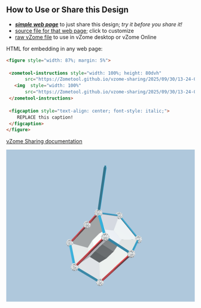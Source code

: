 
## How to Use or Share this Design

 - [***simple web page***](<https://Zometool.github.io/vzome-sharing/2025/09/30/13-24-07-PRJ-BUB-3-Pumpkin+bubble/>) to just share this design; *try it before you share it!*
 - [source file for that web page](<https://github.com/Zometool/vzome-sharing/edit/main/2025/09/30/13-24-07-PRJ-BUB-3-Pumpkin+bubble/index.md>); click to customize
 - [raw vZome file](<https://raw.githubusercontent.com/Zometool/vzome-sharing/main/2025/09/30/13-24-07-PRJ-BUB-3-Pumpkin+bubble/PRJ-BUB-3-Pumpkin+bubble.vZome>) to use in vZome desktop or vZome Online
 
 HTML for embedding in any web page:
 ```html
<figure style="width: 87%; margin: 5%">
  
  <zometool-instructions style="width: 100%; height: 80dvh"
        src="https://Zometool.github.io/vzome-sharing/2025/09/30/13-24-07-PRJ-BUB-3-Pumpkin+bubble/PRJ-BUB-3-Pumpkin+bubble.vZome" >
    <img  style="width: 100%"
        src="https://Zometool.github.io/vzome-sharing/2025/09/30/13-24-07-PRJ-BUB-3-Pumpkin+bubble/PRJ-BUB-3-Pumpkin+bubble.png" >
  </zometool-instructions>

  <figcaption style="text-align: center; font-style: italic;">
     REPLACE this caption!
  </figcaption>
</figure>

 ```

[vZome Sharing documentation](https://vzome.github.io/vzome/sharing.html#how-it-works)

![Image](<PRJ-BUB-3-Pumpkin+bubble.png>)

